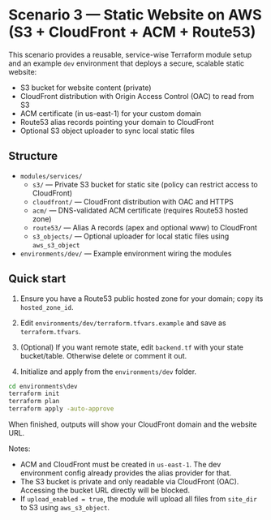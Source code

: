 # Scenario 3 — Static Website on AWS (S3 + CloudFront + ACM + Route53)

This scenario provides a reusable, service-wise Terraform module setup and an example `dev` environment that deploys a secure, scalable static website:

- S3 bucket for website content (private)
- CloudFront distribution with Origin Access Control (OAC) to read from S3
- ACM certificate (in us-east-1) for your custom domain
- Route53 alias records pointing your domain to CloudFront
- Optional S3 object uploader to sync local static files

## Structure

- `modules/services/`
  - `s3/` — Private S3 bucket for static site (policy can restrict access to CloudFront)
  - `cloudfront/` — CloudFront distribution with OAC and HTTPS
  - `acm/` — DNS-validated ACM certificate (requires Route53 hosted zone)
  - `route53/` — Alias A records (apex and optional www) to CloudFront
  - `s3_objects/` — Optional uploader for local static files using `aws_s3_object`
- `environments/dev/` — Example environment wiring the modules

## Quick start

1) Ensure you have a Route53 public hosted zone for your domain; copy its `hosted_zone_id`.

2) Edit `environments/dev/terraform.tfvars.example` and save as `terraform.tfvars`.

3) (Optional) If you want remote state, edit `backend.tf` with your state bucket/table. Otherwise delete or comment it out.

4) Initialize and apply from the `environments/dev` folder.

```cmd
cd environments\dev
terraform init
terraform plan
terraform apply -auto-approve
```

When finished, outputs will show your CloudFront domain and the website URL.

Notes:
- ACM and CloudFront must be created in `us-east-1`. The dev environment config already provides the alias provider for that.
- The S3 bucket is private and only readable via CloudFront (OAC). Accessing the bucket URL directly will be blocked.
- If `upload_enabled = true`, the module will upload all files from `site_dir` to S3 using `aws_s3_object`.
